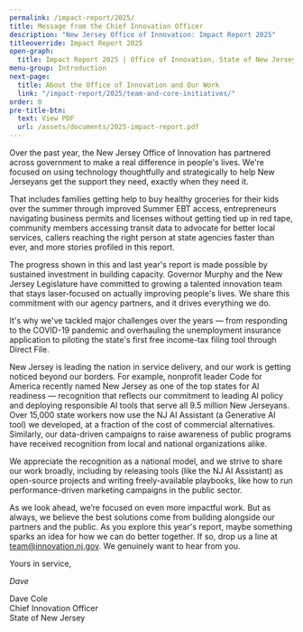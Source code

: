 ```yaml
---
permalink: /impact-report/2025/
title: Message from the Chief Innovation Officer
description: "New Jersey Office of Innovation: Impact Report 2025"
titleoverride: Impact Report 2025
open-graph:
  title: Impact Report 2025 | Office of Innovation, State of New Jersey
menu-group: Introduction
next-page:
  title: About the Office of Innovation and Our Work
  link: "/impact-report/2025/team-and-core-initiatives/"
order: 0
pre-title-btn:
  text: View PDF
  url: /assets/documents/2025-impact-report.pdf
---
```


Over the past year, the New Jersey Office of Innovation has partnered across government to make a real difference in people's lives. We're focused on using technology thoughtfully and strategically to help New Jerseyans get the support they need, exactly when they need it.

That includes families getting help to buy healthy groceries for their kids over the summer through improved Summer EBT access, entrepreneurs navigating business permits and licenses without getting tied up in red tape, community members accessing transit data to advocate for better local services, callers reaching the right person at state agencies faster than ever, and more stories profiled in this report.

The progress shown in this and last year's report is made possible by sustained investment in building capacity. Governor Murphy and the New Jersey Legislature have committed to growing a talented innovation team that stays laser-focused on actually improving people's lives. We share this commitment with our agency partners, and it drives everything we do.

It's why we've tackled major challenges over the years — from responding to the COVID-19 pandemic and overhauling the unemployment insurance application to piloting the state's first free income-tax filing tool through Direct File.

New Jersey is leading the nation in service delivery, and our work is getting noticed beyond our borders. For example, nonprofit leader Code for America recently named New Jersey as one of the top states for AI readiness — recognition that reflects our commitment to leading AI policy and deploying responsible AI tools that serve all 9.5 million New Jerseyans. Over 15,000 state workers now use the NJ AI Assistant (a Generative AI tool) we developed, at a fraction of the cost of commercial alternatives. Similarly, our data-driven campaigns to raise awareness of public programs have received recognition from local and national organizations alike.

We appreciate the recognition as a national model, and we strive to share our work broadly, including by releasing tools (like the NJ AI Assistant) as open-source projects and writing freely-available playbooks, like how to run performance-driven marketing campaigns in the public sector.

As we look ahead, we’re focused on even more impactful work. But as always, we believe the best solutions come from building alongside our partners and the public. As you explore this year's report, maybe something sparks an idea for how we can do better together. If so, drop us a line at team@innovation.nj.gov. We genuinely want to hear from you.

Yours in service,

_Dave_

Dave Cole\
Chief Innovation Officer\
State of New Jersey
